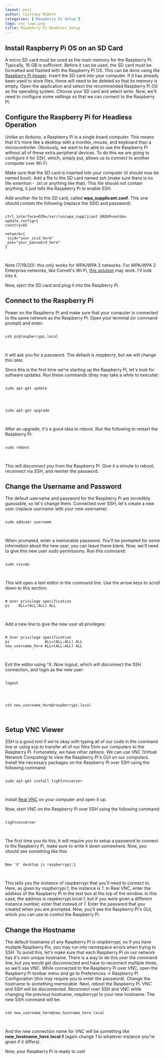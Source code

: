 ```yaml
---
layout: post
author: Courtney McBeth
categories: ['Raspberry Pi Setup']
logo: vnc_logo.png
title: Raspberry Pi Headless Setup
---
```


<link rel="stylesheet" href="{{site.baseurl}}/css/code_styles/hybrid.css">
<script src="{{site.baseurl}}/js/highlight.pack.js"></script>
<script>hljs.initHighlightingOnLoad();</script>

## Install Raspberry Pi OS on an SD Card

A micro SD card must be used as the main memory for the Raspberry Pi. Typically, 16 GB is sufficient. Before it can be used, the SD card must be formatted and flashed with the Raspberry Pi OS. This can be done using the [Raspberry Pi Imager](https://www.raspberrypi.org/downloads/). Insert the SD card into your computer. If it has already been used to store files, these will need to be deleted so that its memory is empty. Open the application and select the recommended Raspberry Pi OS as the operating system. Choose your SD card and select _write_. Now, we'll need to configure some settings so that we can connect to the Raspberry Pi.

## Configure the Raspberry Pi for Headless Operation

Unlike an Arduino, a Raspberry Pi is a single board computer. This means that it's more like a desktop with a monitor, mouse, and keyboard than a microcontroller. Obviously, we want to be able to use the Raspberry Pi without all of these extra peripheral devices. To do this we are going to configure it for SSH, which, simply put, allows us to connect to another computer over Wi-Fi.

Make sure that the SD card is inserted into your computer (it should now be named _boot_). Add a file to the SD card named _ssh_ (make sure there is no file extention - .txt or anything like that). This file should not contain anything, it just tells the Raspberry Pi to enable SSH.

Add another file to the SD card, called __wpa_supplicant.conf__. This one should contain the following (replace the SSID and password):

<pre>
<code class="shell">
ctrl_interface=DIR=/var/run/wpa_supplicant GROUP=netdev
update_config=1
country=US

network={
 ssid="your_ssid_here"
 psk="your_password_here"
}

</code>
</pre>

Note (7/19/20): this only works for WPA/WPA 2 networks. For WPA/WPA 2 Enterprise networks, like Cornell's Wi-Fi, [this solution](https://gist.github.com/elec3647/1e223c02ef2a9a3f836db7984011b53b) may work. I'll look into it.

Now, eject the SD card and plug it into the Raspberry Pi.

## Connect to the Raspberry Pi

Power on the Raspberry Pi and make sure that your computer is connected to the same network as the Raspberry Pi. Open your terminal (or command prompt) and enter:

<pre>
<code class="shell">
ssh pi@raspberrypi.local

</code>
</pre>

It will ask you for a password. The default is _raspberry_, but we will change this later.

Since this is the first time we're starting up the Raspberry Pi, let's look for software updates. Run these commands (they may take a while to execute):

<pre>
<code class="shell">
sudo apt-get update

</code>
</pre>

<pre>
<code class="shell">
sudo apt-get upgrade

</code>
</pre>

After an upgrade, it's a good idea to reboot. Run the following to restart the Raspberry Pi:

<pre>
<code class="shell">
sudo reboot

</code>
</pre>

This will disconnect you from the Raspberry Pi. Give it a minute to reboot, reconnect via SSH, and reenter the password.

## Change the Username and Password

The default username and password for the Raspberry Pi are incredibly guessable, so let's change them. Connected over SSH, let's create a new user (replace _username_ with your new username):

<pre>
<code class="shell">
sudo adduser username

</code>
</pre>

When prompted, enter a memorable password. You'll be prompted for some information about the new user, you can leave these blank. Now, we'll need to give this new user sudo permissions. Run this command:

<pre>
<code class="shell">
sudo visudo

</code>
</pre>

This will open a text editor in the command line. Use the arrow keys to scroll down to this section:

<pre>
<code class="shell">
# User privilege specification
pi    ALL=(ALL:ALL) ALL

</code>
</pre>

Add a new line to give the new user all privileges:

<pre>
<code class="shell">
# User privilege specification
pi                ALL=(ALL:ALL) ALL
new_username_here ALL=(ALL:ALL) ALL

</code>
</pre>

Exit the editor using ^X. Now logout, which will disconnect the SSH connection, and login as the new user:

<pre>
<code class="shell">
logout

</code>
</pre>

<pre>
<code class="shell">
ssh new_username_here@raspberrypi.local

</code>
</pre>

## Setup VNC Viewer

SSH is a good tool if we're okay with typing all of our code in the command line or using scp to transfer all of our files from our computers to the Raspberry Pi. Fortunately, we have other options. We can use VNC (Virtual Network Computing) to view the Raspberry Pi's GUI on our computers. Install the necessary packages on the Raspberry Pi over SSH using the following command:

<pre>
<code class="shell">
sudo apt-get install tightvncserver

</code>
</pre>

Install [Real VNC](https://www.realvnc.com/en/connect/download/viewer/) on your computer and open it up.

Now, start VNC on the Raspberry Pi over SSH using the following command:

<pre>
<code class="shell">
tightvncserver

</code>
</pre>

The first time you do this, it will require you to setup a password to connect to the Raspberry Pi, make sure to write it down somewhere. Now, you should see something like this:

<pre>
<code class="shell">
New 'X' desktop is raspberrypi:1

</code>
</pre>

This tells you the _instance_ of raspberrypi that you'll need to connect to. Here, as given by _raspberrypi:1_, the instance is _1_. In Real VNC, enter the address of the Raspberry Pi in the text box at the top of the window. In this case, the address is _raspberrypi.local:1_, but if you were given a different instance number, enter that instead of _1_. Enter the password that you created when you are prompted. Now, you'll see the Raspberry Pi's GUI, which you can use to control the Raspberry Pi.

## Change the Hostname

The default hostname of any Raspberry Pi is _raspberrypi_, so if you have multiple Raspberry Pis, you may run into namespace errors when trying to SSH. To avoid this, let's make sure that each Raspberry Pi on our network has it's own unique hostname. There is a way to do this over the command line, but you would get disconnected and have to reconnect multiple times, so we'll use VNC. While connected to the Raspberry Pi over VNC, open the Raspberry Pi toolbar menu and go to Preferences -> Raspberry Pi Configuration (this may require you to enter the password). Change the hostname to something memorable. Next, reboot the Raspberry Pi. VNC and SSH will be disconnected. Reconnect over SSH and VNC while changing the previous hostname, _raspberrypi_ to your new hostname. The new SSH command will be:

<pre>
<code class="shell">
ssh new_username_here@new_hostname_here.local

</code>
</pre>

And the new connection name for VNC will be something like __new_hostname_here.local:1__ (again change _1_ to whatever instance you're given if it differs).

Now, your Raspberry Pi is ready to use!